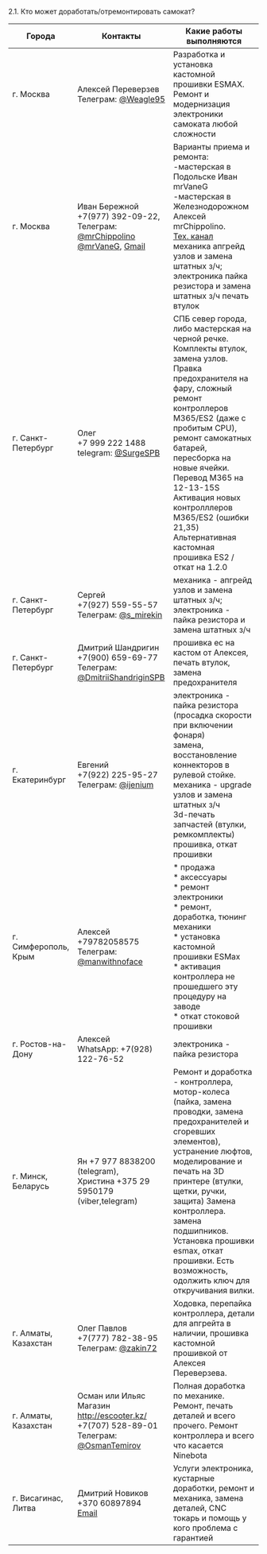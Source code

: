 2.1. Кто может доработать/отремонтировать самокат?

| Города | Контакты | Какие работы выполняются|
|--------|----------|-------------------------|
| г. Москва | Алексей Переверзев<br>Телеграм: [@Weagle95](https://t.me/Weagle95) | Разработка и установка кастомной прошивки ESMAX. Ремонт и модернизация электроники самоката любой сложности|
| г. Москва | Иван Бережной<br>+7(977) 392-09-22, Телеграм: [@mrChippolino](https://t.me/mrChippolino)<br>[@mrVaneG](https://t.me/mrVaneG), [Gmail](mailto:NINEBOTES@GMAIL.COM) | Варианты приема и ремонта:<br>-мастерская в Подольске Иван mrVaneG<br>-мастерская в Железнодорожном Алексей mrChippolino.<br>[Тех. канал](https://t.me/ES_techsupport)<br>механика апгрейд узлов и замена штатных з/ч; электроника пайка резистора и замена штатных з/ч печать втулок|
| г. Санкт-Петербург | Олег<br>+7 999 222 1488 telegram: [@SurgeSPB](https://t.me/SurgeSPB) | СПБ север города, либо мастерская на черной речке.<br>Комплекты втулок, замена узлов.<br>Правка предохранителя на фару, сложный ремонт контроллеров M365/ES2 (даже с пробитым CPU), ремонт самокатных батарей, пересборка на новые ячейки. Перевод M365 на 12-13-15S<br>Активация новых контролллеров M365/ES2 (ошибки 21,35)<br>Альтернативная кастомная прошивка ES2 / откат на 1.2.0|
| г. Санкт-Петербург | Сергей<br>+7(927) 559-55-57<br>Телеграм: [@s_mirekin](https://t.me/s_mirekin) | механика - апгрейд узлов и замена штатных з/ч; электроника - пайка резистора и замена штатных з/ч |
| г. Санкт-Петербург | Дмитрий Шандригин<br>+7(900) 659-69-77<br>Телеграм: [@DmitriiShandriginSPB](https://t.me/DmitriiShandriginSPB) | прошивка ес на кастом от Алексея, печать втулок, замена предохранителя|
| г. Екатеринбург | Евгений<br>+7(922) 225-95-27<br>Телеграм: [@ijenium](https://t.me/ijenium) | электроника - пайка резистора (просадка скорости при включении фонаря)<br>замена, восстановление коннекторов в рулевой стойке.<br>механика - upgrade узлов и замена штатных з/ч<br>3d-печать запчастей (втулки, ремкомплекты)<br>прошивка, откат прошивки|
|г. Симферополь, Крым | Алексей<br>+79782058575<br>Телеграм: [@manwithnoface](https://t.me/manwithnoface) | * продажа<br>* аксессуары<br>* ремонт электроники<br>* ремонт, доработка, тюнинг механики<br>* установка кастомной прошивки ESMax<br>* активация контроллера не прошедшего эту процедуру на заводе<br>* откат стоковой прошивки|
| г. Ростов-на-Дону | Алексей<br>WhatsApp: +7(928) 122-76-52 | электроника - пайка резистора |
| г. Минск, Беларусь | Ян +7 977 8838200 (telegram),<br>Христина +375 29 5950179 (viber,telegram) | Ремонт и доработка - контроллера, мотор-колеса (пайка, замена проводки, замена предохранителей и сгоревших элементов), устранение люфтов, моделирование и печать на 3D принтере (втулки, щетки, ручки, защита) Замена контроллера. замена подшипников. Установка прошивки esmax, откат прошивки. Есть возможность, одолжить ключ для откручивания вилки.|
| г. Алматы, Казахстан | Олег Павлов<br>+7(777) 782-38-95<br>Телеграм: [@zakin72](https://t.me/zakin72) | Ходовка, перепайка контроллера, детали для апгрейта в наличии, прошивка кастомной прошивкой от Алексея Переверзева.|
| г. Алматы, Казахстан | Осман или Ильяс<br>Магазин http://escooter.kz/<br>+7(707) 528-89-01<br>Телеграм: [@OsmanTemirov](https://t.me/OsmanTemirov) | Полная доработка по механике. Ремонт, печать деталей и всего прочего. Ремонт контроллера и всего что касается Ninebota|
| г. Висагинас, Литва | Дмитрий Новиков<br>+370 60897894<br>[Email](mailto:mitiajnov@hotmail.com) | Услуги электроника, кустарные доработки, ремонт и механика, замена деталей, СNC токарь и помощь у кого проблема с  гарантией|
